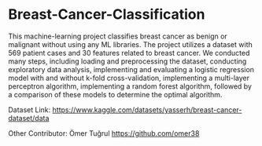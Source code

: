 # Breast-Cancer-Classification
This machine-learning project classifies breast cancer as benign or malignant without using any ML
libraries. The project utilizes a dataset with 569 patient cases and 30 features related to breast cancer. We
conducted many steps, including loading and preprocessing the dataset, conducting exploratory data
analysis, implementing and evaluating a logistic regression model with and without k-fold cross-validation,
implementing a multi-layer perceptron algorithm, implementing a random forest algorithm, followed by a
comparison of these models to determine the optimal algorithm.

Dataset Link: https://www.kaggle.com/datasets/yasserh/breast-cancer-dataset/data

Other Contributor:
Ömer Tuğrul
https://github.com/omer38
